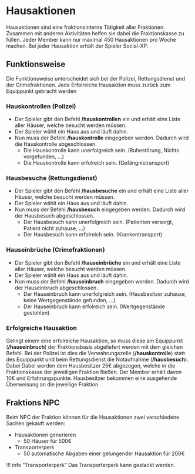 # Hausaktionen
Hausaktionen sind eine fraktionsinterne Tätigkeit aller Fraktionen. Zusammen mit anderen Aktivitäten helfen sie dabei die Fraktionskasse zu füllen. Jeder Member kann nur maximal 450 Hausaktionen pro Woche machen. Bei jeder Hausaktion erhält der Spieler Social-XP. 

## Funktionsweise
Die Funktionsweise unterscheidet sich bei der Polizei, Rettungsdienst und der Crimefraktionen. Jede Erfolreiche Hausaktion muss zurück zum Equippunkt gebracht werden

### Hauskontrollen (Polizei)
+ Der Spieler gibt den Befehl **/hauskontrollen** ein und erhält eine Liste aller Häuser, welche besucht werden müssen.
+ Der Spieler wählt ein Haus aus und läuft dahin.
+ Nun muss der Befehl **/hauskontrolle** eingegeben werden. Dadurch wird die Hauskontrolle abgeschlossen.
    + Die Hauskontrolle kann unerfolgreich sein. (Ruhestörung, Nichts vorgefunden, ...)
    + Die Hauskontrolle kann erfolreich sein. (Gefängnistransport)

### Hausbesuche (Rettungsdienst)
+ Der Spieler gibt den Befehl **/hausbesuche** ein und erhält eine Liste aller Häuser, welche besucht werden müssen.
+ Der Spieler wählt ein Haus aus und läuft dahin.
+ Nun muss der Befehl **/hausbesuch** eingegeben werden. Dadurch wird der Hausbesuch abgeschlossen.
    + Der Hausbesuch kann unerfolgreich sein. (Patienten versorgt, Patient nicht zuhause, ...)
    + Der Hausbesuch kann erfolreich sein. (Krankentransport)
  
### Hauseinbrüche (Crimefraktionen)
+ Der Spieler gibt den Befehl **/hauseinbrüche** ein und erhält eine Liste aller Häuser, welche besucht werden müssen.
+ Der Spieler wählt ein Haus aus und läuft dahin.
+ Nun muss der Befehl **/hauseinbruch** eingegeben werden. Dadurch wird der Hauseinbruch abgeschlossen.
    + Der Hauseinbruch kann unerfolgreich sein. (Hausbesitzer zuhause, keine Wertgegenstände gefunden, ...)
    + Der Hauseinbruch kann erfolreich sein. (Wertgegenstände gestohlen)

### Erfolgreiche Hausaktion
Gelingt einem eine erfolreiche Hausaktion, so muss diese am Equippunkt (**/hauseinbruch**) der Fraktionsbasis abgeliefert werden mit dem gleichen Befehl. Bei der Polizei ist dies die Verwahrungszelle (**/hauskontrolle**) statt des Equippunkt und beim Rettungsdienst die Notaufnahme (**/hausbesuch**). Dabei 
Dabei werden dem Hausbesitzer 25€ abgezogen, welche in die Fraktionskasse der jeweiligen Fraktion fließen. Der Member erhält davon 10€ und Erfahrungspunkte.
Hausbesitzer bekommen eine ausgehende Überweisung an die jeweilige Fraktion.

## Fraktions NPC
Beim NPC der Fraktion können für die Hausaktionen zwei verschiedene Sachen gekauft werden:

* Hausaktionen generieren
    * 50 Häuser für 500€
* Transporterperk
    * 50 automatische Abgaben einer gelungender Hausaktion für 200€

!!! info "Transporterperk"
        Das Transporterperk kann gestackt werden.
